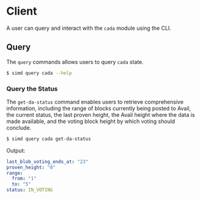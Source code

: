 <!--
order: 4
-->

# Client

A user can query and interact with the `cada` module using the CLI.


## Query

The `query` commands allows users to query `cada` state.

```sh
$ simd query cada --help
```

### Query the Status

The `get-da-status` command enables users to retrieve comprehensive information, including the range of blocks currently being posted to Avail, the current status, the last proven height, the Avail height where the data is made available, and the voting block height by which voting should conclude.

```sh
$ simd query cada get-da-status
```

Output:

```yml
last_blob_voting_ends_at: "23"
proven_height: "0"
range:
  from: "1"
  to: "5"
status: IN_VOTING
```

